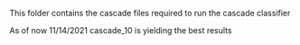This folder contains the cascade files required to run the cascade classifier

As of now 11/14/2021 cascade_10 is yielding the best results
